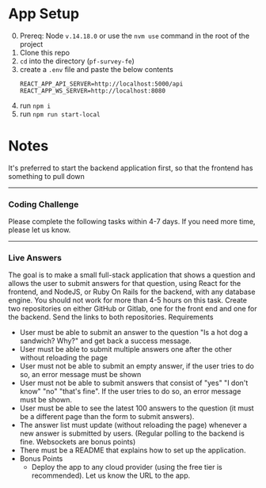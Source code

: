 # App Setup
0. Prereq: Node `v.14.18.0` or use the `nvm use` command in the root of the project
1. Clone this repo
2. `cd` into the directory (`pf-survey-fe`)
3. create a `.env` file and paste the below contents
      ```
      REACT_APP_API_SERVER=http://localhost:5000/api
      REACT_APP_WS_SERVER=http://localhost:8080
      ```
4. run `npm i`
5. run `npm run start-local`

# Notes
It's preferred to start the backend application first, so that the frontend has something to pull down


---

### Coding Challenge
Please complete the following tasks within 4-7 days. If you need more time, please let us know.
_______________________________________________________________________
### Live Answers
The goal is to make a small full-stack application that shows a question and allows the user to submit answers for that question, using React for the frontend, and NodeJS, or Ruby On Rails for the backend, with any database engine. You should not work for more than 4-5 hours on this task.
Create two repositories on either GitHub or Gitlab, one for the front end and one for the backend. Send the links to both repositories.
Requirements
- User must be able to submit an answer to the question "Is a hot dog a sandwich? Why?" and get back a success message.
- User must be able to submit multiple answers one after the other without reloading the page
- User must not be able to submit an empty answer, if the user tries to do so, an error message must be shown
- User must not be able to submit answers that consist of "yes" "I don't know" "no" "that's fine". If the user tries to do so, an error message must be shown.
- User must be able to see the latest 100 answers to the question (it must be a different page than the form to submit answers).
- The answer list must update (without reloading the page) whenever a new answer is submitted by users. (Regular polling to the backend is fine. Websockets are bonus points)
- There must be a README that explains how to set up the application.
- Bonus Points
  - Deploy the app to any cloud provider (using the free tier is recommended). Let us know the URL to the app.
